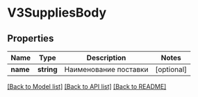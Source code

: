 # V3SuppliesBody

## Properties
Name | Type | Description | Notes
------------ | ------------- | ------------- | -------------
**name** | **string** | Наименование поставки | [optional] 

[[Back to Model list]](../../README.md#documentation-for-models) [[Back to API list]](../../README.md#documentation-for-api-endpoints) [[Back to README]](../../README.md)

